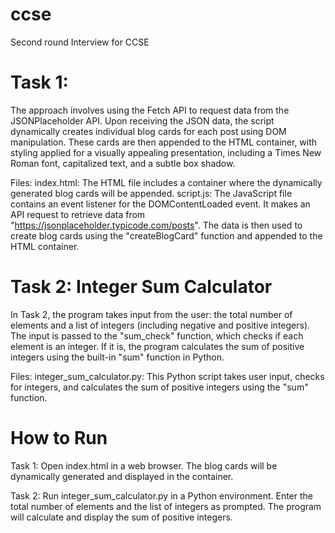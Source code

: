 # ccse
Second round  Interview for CCSE 

# Task 1:
The approach involves using the Fetch API to request data from the JSONPlaceholder API. Upon receiving the JSON data, the script dynamically creates individual blog cards for each post using DOM manipulation. These cards are then appended to the HTML container, with styling applied for a visually appealing presentation, including a Times New Roman font, capitalized text, and a subtle box shadow.

Files:
index.html: The HTML file includes a container where the dynamically generated blog cards will be appended.
script.js: The JavaScript file contains an event listener for the DOMContentLoaded event. It makes an API request to retrieve data from "https://jsonplaceholder.typicode.com/posts". The data is then used to create blog cards using the "createBlogCard" function and appended to the HTML container.

# Task 2: Integer Sum Calculator
In Task 2, the program takes input from the user: the total number of elements and a list of integers (including negative and positive integers). The input is passed to the "sum_check" function, which checks if each element is an integer. If it is, the program calculates the sum of positive integers using the built-in "sum" function in Python.

Files:
integer_sum_calculator.py: This Python script takes user input, checks for integers, and calculates the sum of positive integers using the "sum" function.

# How to Run 
Task 1:
Open index.html in a web browser.
The blog cards will be dynamically generated and displayed in the container.

Task 2:
Run integer_sum_calculator.py in a Python environment.
Enter the total number of elements and the list of integers as prompted.
The program will calculate and display the sum of positive integers.

